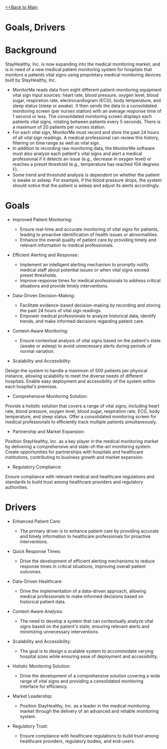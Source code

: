 [<<Back to Main ](main/README.md)

# Goals, Drivers

# Background

StayHealthy, Inc. is now expanding into the medical monitoring market, and is in need of a new medical patient monitoring system for hospitals that monitors a patients vital signs using proprietary medical monitoring devices built by StayHealthy, Inc.
 
- MonitorMe reads data from eight different patient-monitoring equipment vital sign input sources: heart rate, blood pressure, oxygen level, blood sugar, respiration rate, electrocardiogram (ECG), body temperature, and sleep status (sleep or awake). It then sends the data to a consolidated monitoring screen (per nurses station) with an average response time of 1 second or less. The consolidated monitoring screen displays each patients vital signs, rotating between patients every 5 seconds. There is a maximum of 20 patients per nurses station.
- For each vital sign, MonitorMe must record and store the past 24 hours of all vital sign readings. A medical professional can review this history, filtering on time range as well as vital sign.
- In addition to recording raw monitoring data, the MonitorMe software must also analyze each patient's vital signs and alert a medical professional if it detects an issue (e.g., decrease in oxygen level) or reaches a preset threshold (e.g., temperature has reached 104 degrees F).
- Some trend and threshold analysis is dependent on whether the patient is awake or asleep. For example, if the blood pressure drops, the system should notice that the patient is asleep and adjust its alerts accordingly.

# Goals

- Improved Patient Monitoring:

    - Ensure real-time and accurate monitoring of vital signs for patients, leading to proactive identification of health issues or abnormalities.
    - Enhance the overall quality of patient care by providing timely and relevant information to medical professionals.

-   Efficient Alerting and Response:

    -   Implement an intelligent alerting mechanism to promptly notify medical staff about potential issues or when vital signs exceed preset thresholds.
    -   Improve response times for medical professionals to address critical situations and provide timely interventions.

-   Data-Driven Decision-Making:

    -   Facilitate evidence-based decision-making by recording and storing the past 24 hours of vital sign readings.
    -   Empower medical professionals to analyze historical data, identify trends, and make informed decisions regarding patient care.

-   Context-Aware Monitoring:

    -   Ensure contextual analysis of vital signs based on the patient's state (awake or asleep) to avoid unnecessary alerts during periods of normal variation.

-   Scalability and Accessibility:

Design the system to handle a maximum of 500 patients per physical instance, allowing scalability to meet the diverse needs of different hospitals.
Enable easy deployment and accessibility of the system within each hospital's premises.

-   Comprehensive Monitoring Solution:

Provide a holistic solution that covers a range of vital signs, including heart rate, blood pressure, oxygen level, blood sugar, respiration rate, ECG, body temperature, and sleep status.
Offer a consolidated monitoring screen for medical professionals to efficiently track multiple patients simultaneously.

-   Partnership and Market Expansion:

Position StayHealthy, Inc. as a key player in the medical monitoring market by delivering a comprehensive and state-of-the-art monitoring system.
Create opportunities for partnerships with hospitals and healthcare institutions, contributing to business growth and market expansion.

-   Regulatory Compliance:

Ensure compliance with relevant medical and healthcare regulations and standards to build trust among healthcare providers and regulatory authorities.

# Drivers

-   Enhanced Patient Care:

    -   The primary driver is to enhance patient care by providing accurate and timely information to healthcare professionals for proactive interventions.

-   Quick Response Times:

    -   Drive the development of efficient alerting mechanisms to reduce response times in critical situations, improving overall patient outcomes.

-   Data-Driven Healthcare:

    -   Drive the implementation of a data-driven approach, allowing medical professionals to make informed decisions based on historical patient data.

-   Context-Aware Analysis:

    -   The need to develop a system that can contextually analyze vital signs based on the patient's state, ensuring relevant alerts and minimizing unnecessary interventions.

-   Scalability and Accessibility:

    -   The goal is to design a scalable system to accommodate varying hospital sizes while ensuring ease of deployment and accessibility.

-   Holistic Monitoring Solution:

    -   Drive the development of a comprehensive solution covering a wide range of vital signs and providing a consolidated monitoring interface for efficiency.

-   Market Leadership:

    -   Position StayHealthy, Inc. as a leader in the medical monitoring market through the delivery of an advanced and reliable monitoring system.

-   Regulatory Trust:

    -   Ensure compliance with healthcare regulations to build trust among healthcare providers, regulatory bodies, and end-users.
